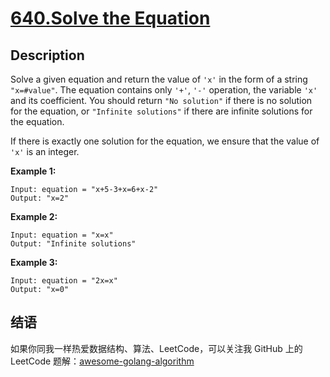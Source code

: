 # [640.Solve the Equation][title]

## Description
Solve a given equation and return the value of `'x'` in the form of a string `"x=#value"`. The equation contains only `'+'`, `'-'` operation, the variable `'x'` and its coefficient. You should return `"No solution"` if there is no solution for the equation, or `"Infinite solutions"` if there are infinite solutions for the equation.

If there is exactly one solution for the equation, we ensure that the value of `'x'` is an integer.

**Example 1:**

```
Input: equation = "x+5-3+x=6+x-2"
Output: "x=2"
```

**Example 2:**

```
Input: equation = "x=x"
Output: "Infinite solutions"
```

**Example 3:**

```
Input: equation = "2x=x"
Output: "x=0"
```

## 结语

如果你同我一样热爱数据结构、算法、LeetCode，可以关注我 GitHub 上的 LeetCode 题解：[awesome-golang-algorithm][me]

[title]: https://leetcode.com/problems/solve-the-equation/
[me]: https://github.com/kylesliu/awesome-golang-algorithm
